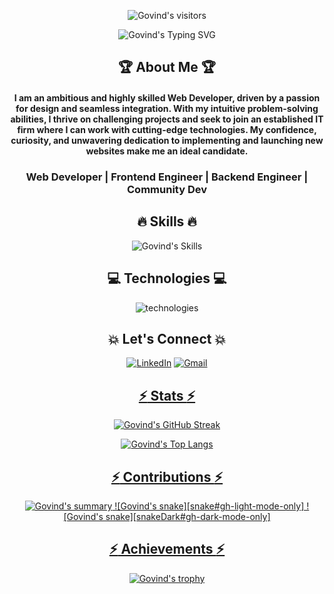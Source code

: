 [githubusername]: meetgovindbajaj
[typing svg]: https://readme-typing-svg.demolab.com?font=Raleway&weight=500&size=30&duration=4000&pause=&color=F7D300&center=true&vCenter=true&width=435&height=100&lines=Hi+There!+%F0%9F%91%8B;I'm+Govind+Bajaj
[visitors]: https://visitor-badge.laobi.icu/badge?page_id=meetgovindbajaj.meetgovindbajaj&left_color=black&right_color=yellow&left_text=Visitors%20😎&format=true
[visitors1]:https://komarev.com/ghpvc/?username=meetgovindbajaj&style=for-the-badge&color=yellow&label=Visitors%20😎
[summary]: https://github-profile-summary-cards.vercel.app/api/cards/profile-details?username=meetgovindbajaj&theme=github_dark
[stats]: https://github-readme-stats.vercel.app/api?username=meetgovindbajaj&theme=vision-friendly-dark&hide_border=true&border_radius=10
[lang]: https://github-readme-stats.vercel.app/api/top-langs/?username=meetgovindbajaj&layout=compact&theme=vision-friendly-dark&hide_border=true&border_radius=10
[trophy]: https://github-profile-trophy.vercel.app/?username=meetgovindbajaj&theme=darkhub
[streak]: https://streak-stats.demolab.com?user=meetgovindbajaj&theme=highcontrast&hide_border=true&border_radius=10
[activity]: https://activity-graph.herokuapp.com/graph?username=meetgovindbajaj&theme=react-dark&radius=10&hide_border=true&area=true
[snake]: https://github.com/meetgovindbajaj/meetgovindbajaj/blob/output/github-contribution-grid-snake.svg
[snakeDark]: https://github.com/meetgovindbajaj/meetgovindbajaj/blob/output/github-contribution-grid-snake-dark.svg
[skills]: https://skillicons.dev/icons?i=react,redux,express,nodejs,mongodb,firebase,js,jest,html,css,materialui,bootstrap,tailwind,py,php,java,selenium,md&perline=9
[technologies]: https://skillicons.dev/icons?i=vscode,heroku,netlify,vercel,vite,bash,eclipse,stackoverflow,powershell,github,discord,linkedin,instagram,twitter&perline=7

<div align="center">

![Govind's visitors][visitors]

![Govind's Typing SVG][typing svg]


## :trophy: About Me :trophy:

#### I am an ambitious and highly skilled Web Developer, driven by a passion for design and seamless integration. With my intuitive problem-solving abilities, I thrive on challenging projects and seek to join an established IT firm where I can work with cutting-edge technologies. My confidence, curiosity, and unwavering dedication to implementing and launching new websites make me an ideal candidate.

### Web Developer | Frontend Engineer | Backend Engineer | Community Dev


## :fire: Skills :fire:

![Govind's Skills][skills]


## :computer: Technologies :computer:

![technologies][technologies]


## :boom: Let's Connect :boom:

<a  href="https://www.linkedin.com/in/meetgovindbajaj/" target="_blank"><img alt="LinkedIn" src="https://img.shields.io/badge/linkedin%20-%230077B5.svg?&style=for-the-badge&logo=linkedin&logoColor=white" /></a>
<a href="mailto:meetgovindbajaj+github@gmail.com"><img  alt="Gmail" src="https://img.shields.io/badge/Gmail-D14836?style=for-the-badge&logo=gmail&logoColor=white" />


## :zap: Stats :zap:

![Govind's GitHub Streak][streak]
<!-- ![Govind's GitHub stats][stats] -->
![Govind's Top Langs][lang]


## :zap: Contributions :zap:

![Govind's summary][summary]
![Govind's snake][snake#gh-light-mode-only]
![Govind's snake][snakeDark#gh-dark-mode-only]

## :zap: Achievements :zap:

![Govind's trophy][trophy]

</div>
